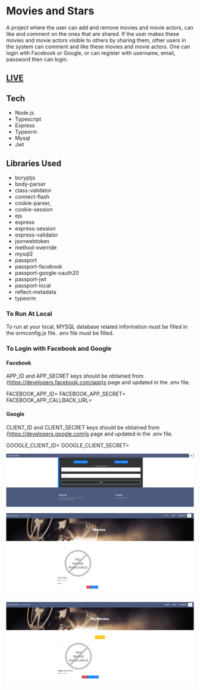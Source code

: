 # Movies and Stars

A project where the user can add and remove movies and movie actors, can like and comment on the ones that are shared.
If the user makes these movies and movie actors visible to others by sharing them, other users in the system can comment and like these movies and movie actors.
One can login with Facebook or Google, or can register with username, email, password then can login.

## [LIVE](https://movies-and-stars.herokuapp.com/)

## Tech

- Node.js
- Typescript
- Express
- Typeorm
- Mysql
- Jwt

## Libraries Used

- bcryptjs
- body-parser
- class-validator
- connect-flash
- cookie-parser,
- cookie-session
- ejs
- express
- express-session
- express-validator
- jsonwebtoken
- method-override
- mysql2
- passport
- passport-facebook
- passport-google-oauth20
- passport-jwt
- passport-local
- reflect-metadata
- typeorm

### To Run At Local

To run at your local, MYSQL database related information must be filled in the ormconfig.js file.
.env file must be filled.

### To Login with Facebook and Google

#### Facebook

APP_ID and APP_SECRET keys should be obtained from {https://developers.facebook.com/app}s page and updated in the .env file.

FACEBOOK_APP_ID=
FACEBOOK_APP_SECRET=
FACEBOOK_APP_CALLBACK_URL=

#### Google

CLIENT_ID and CLIENT_SECRET keys should be obtained from {https://developers.google.com}s page and updated in the .env file.

GOOGLE_CLIENT_ID=
GOOGLE_CLIENT_SECRET=

![](https://github.com/Kodluyoruz-NodeJs-Bootcamp/final-project-ahsennur/blob/main/login.jpg)

![](https://github.com/Kodluyoruz-NodeJs-Bootcamp/final-project-ahsennur/blob/main/movies.jpg)

![](https://github.com/Kodluyoruz-NodeJs-Bootcamp/final-project-ahsennur/blob/main/myMovies.jpg)

